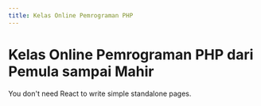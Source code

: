 ```yaml
---
title: Kelas Online Pemrograman PHP
---
```


# Kelas Online Pemrograman PHP dari Pemula sampai Mahir

You don't need React to write simple standalone pages.
